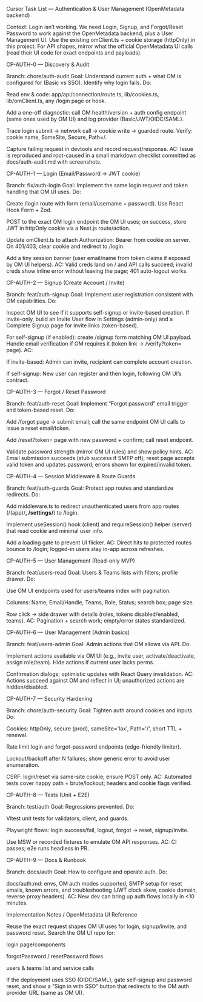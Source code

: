 Cursor Task List — Authentication & User Management (OpenMetadata backend)

Context: Login isn’t working. We need Login, Signup, and Forgot/Reset Password to work against the OpenMetadata backend, plus a User Management UI. Use the existing omClient.ts + cookie storage (httpOnly) in this project. For API shapes, mirror what the official OpenMetadata UI calls (read their UI code for exact endpoints and payloads).

CP-AUTH-0 — Discovery & Audit

Branch: chore/auth-audit Goal: Understand current auth + what OM is configured for (Basic vs SSO). Identify why login fails. Do:

Read env & code: app/api/connection/route.ts, lib/cookies.ts, lib/omClient.ts, any /login page or hook.

Add a one-off diagnostic: call OM health/version + auth config endpoint (same ones used by OM UI) and log provider (Basic/JWT/OIDC/SAML).

Trace login submit → network call → cookie write → guarded route. Verify: cookie name, SameSite, Secure, Path=/.

Capture failing request in devtools and record request/response. AC: Issue is reproduced and root-caused in a small markdown checklist committed as docs/auth-audit.md with screenshots.

CP-AUTH-1 — Login (Email/Password → JWT cookie)

Branch: fix/auth-login Goal: Implement the same login request and token handling that OM UI uses. Do:

Create /login route with form (email/username + password). Use React Hook Form + Zod.

POST to the exact OM login endpoint the OM UI uses; on success, store JWT in httpOnly cookie via a Next.js route/action.

Update omClient.ts to attach Authorization: Bearer <jwt> from cookie on server. On 401/403, clear cookie and redirect to /login.

Add a tiny session banner (user email/name from token claims if exposed by OM UI helpers). AC: Valid creds land on / and API calls succeed; invalid creds show inline error without leaving the page; 401 auto-logout works.

CP-AUTH-2 — Signup (Create Account / Invite)

Branch: feat/auth-signup Goal: Implement user registration consistent with OM capabilities. Do:

Inspect OM UI to see if it supports self-signup or invite-based creation. If invite-only, build an Invite User flow in Settings (admin-only) and a Complete Signup page for invite links (token-based).

For self-signup (if enabled): create /signup form matching OM UI payload. Handle email verification if OM requires it (token link → /verify?token= page). AC:

If invite-based: Admin can invite, recipient can complete account creation.

If self-signup: New user can register and then login, following OM UI’s contract.

CP-AUTH-3 — Forgot / Reset Password

Branch: feat/auth-reset Goal: Implement “Forgot password” email trigger and token-based reset. Do:

Add /forgot page → submit email; call the same endpoint OM UI calls to issue a reset email/token.

Add /reset?token= page with new password + confirm; call reset endpoint.

Validate password strength (mirror OM UI rules) and show policy hints. AC: Email submission succeeds (stub success if SMTP off); reset page accepts valid token and updates password; errors shown for expired/invalid token.

CP-AUTH-4 — Session Middleware & Route Guards

Branch: feat/auth-guards Goal: Protect app routes and standardize redirects. Do:

Add middleware.ts to redirect unauthenticated users from app routes (/(app)/**, /settings/**) to /login.

Implement useSession() hook (client) and requireSession() helper (server) that read cookie and minimal user info.

Add a loading gate to prevent UI flicker. AC: Direct hits to protected routes bounce to /login; logged-in users stay in-app across refreshes.

CP-AUTH-5 — User Management (Read-only MVP)

Branch: feat/users-read Goal: Users & Teams lists with filters; profile drawer. Do:

Use OM UI endpoints used for users/teams index with pagination.

Columns: Name, Email/Handle, Teams, Role, Status; search box; page size.

Row click → side drawer with details (roles, tokens disabled/enabled, teams). AC: Pagination + search work; empty/error states standardized.

CP-AUTH-6 — User Management (Admin basics)

Branch: feat/users-admin Goal: Admin actions that OM allows via API. Do:

Implement actions available via OM UI (e.g., invite user, activate/deactivate, assign role/team). Hide actions if current user lacks perms.

Confirmation dialogs; optimistic updates with React Query invalidation. AC: Actions succeed against OM and reflect in UI; unauthorized actions are hidden/disabled.

CP-AUTH-7 — Security Hardening

Branch: chore/auth-security Goal: Tighten auth around cookies and inputs. Do:

Cookies: httpOnly, secure (prod), sameSite='lax', Path='/', short TTL + renewal.

Rate limit login and forgot-password endpoints (edge-friendly limiter).

Lockout/backoff after N failures; show generic error to avoid user enumeration.

CSRF: login/reset via same-site cookie; ensure POST only. AC: Automated tests cover happy path + brute/lockout; headers and cookie flags verified.

CP-AUTH-8 — Tests (Unit + E2E)

Branch: test/auth Goal: Regressions prevented. Do:

Vitest unit tests for validators, client, and guards.

Playwright flows: login success/fail, logout, forgot → reset, signup/invite.

Use MSW or recorded fixtures to emulate OM API responses. AC: CI passes; e2e runs headless in PR.

CP-AUTH-9 — Docs & Runbook

Branch: docs/auth Goal: How to configure and operate auth. Do:

docs/auth.md: envs, OM auth modes supported, SMTP setup for reset emails, known errors, and troubleshooting (JWT clock skew, cookie domain, reverse proxy headers). AC: New dev can bring up auth flows locally in <10 minutes.

Implementation Notes / OpenMetadata UI Reference

Reuse the exact request shapes OM UI uses for login, signup/invite, and password reset. Search the OM UI repo for:

login page/components

forgotPassword / resetPassword flows

users & teams list and service calls

If the deployment uses SSO (OIDC/SAML), gate self-signup and password reset, and show a “Sign in with SSO” button that redirects to the OM auth provider URL (same as OM UI).